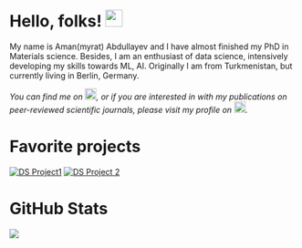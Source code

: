 
# Hello, folks! <img src="https://github.com/amanabdulla296/amanabdullayev/blob/3d5e9aa6f66926e1e6b9d67971331952f9bca67b/arrwrhhthqx.gif" width="30px">

My name is Aman(myrat) Abdullayev and I have almost finished my PhD in Materials science. Besides, I am an enthusiast of data science, intensively developing my skills towards ML, AI. Originally I am from Turkmenistan, but currently living in Berlin, Germany.

<!-- Actual text -->

*You can find me on [<img src="https://github.com/amanabdulla296/amanabdullayev/blob/4551dbaf8519259c0ec41c706293c257b5d435aa/download%20(1).png" width="20px"/>](https://www.linkedin.com/in/amanmyrat-abdullayew-94758b14/), or if you are interested in with my publications on peer-reviewed scientific journals, please visit my profile on [<img src="https://github.com/amanabdulla296/amanabdullayev/blob/4551dbaf8519259c0ec41c706293c257b5d435aa/download.png" width="20px"/>](https://scholar.google.com/citations?user=22M2i14AAAAJ&hl=en).*




# Favorite projects

[![DS Project1](https://github-readme-stats.vercel.app/api/pin/?username=amanabdulla296&repo=DS_projects_yandex)](https://github.com/amanabdulla296/DS_projects_yandex) [![DS Project 2](https://github-readme-stats.vercel.app/api/pin/?username=amanabdulla296&repo=01_credit_scoring)](https://github.com/amanabdulla296/DS_projects_yandex/tree/main/01_credit_scoring)



# GitHub Stats

<img align="center" src="https://github-readme-stats.vercel.app/api?username=amanabdulla296&show_icons=true&theme=dark" />
